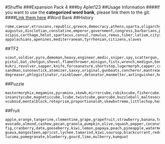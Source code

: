 #Shuffle
###Expansion Pack 4
###by Aplet123
##Usage Information
####If you want to use the **categorized word bank**, please link them to the git:
####[Link them here](https://github.com/Aplet123/Shuffle.git)
#Word Bank
##History
```
rome,caesar,etruscans,republic,greece,democracy,athens,sparta,oligarchy,authoritarian,
augustus,diocletian,constatine,emperor,government,congress,barbarians,plebians,patricians,hannibal,
scipio,carthage,helot,spartacus,consul,romulus,remus,tiber,latium,citystate,
appalachians,apenines,mediterranean,tyrrhenian,citizens,slaves
```
##TF2
```
scout,soldier,pyro,demoman,heavy,engineer,medic,sniper,spy,scattergun,
pistol,bat,shotgun,shovel,flamethrower,minigun,fists,wrench,medigun,bonesaw,
kukri,revolver,sapper,knife,forceanature,shortstop,lugermorph,capper,critacola,winger,
sandman,sunonastick,atomizer,saxxy,original,gunboats,concheror,mantreads,equalizer,backburner,
degreaser,phlogistinator,rainblower,detonator,manmelter,axtinguisher,homewrecker,maul,powerjack,lolichop
```
##Puzzle
```
mastermorphix,megaminx,pyraminx,skewb,mirrorcube,rubikscube,fishercube,dinocube,ghostcube,crosscube,
insanitycube,magneticcube,lcube,twistcube,gearcube,buzzleball,maltesecube,skewbshift,gearpyraminx,curvycopter,
xcuboid,mentalblock,rotoprism,proportionaloh,skewbxtreme,littlechop,hexaminx,futurocube,gearmixup,gearoctahedron
```
##Fruit
```
apple,orange,tangerine,clementine,grape,grapefruit,strawberry,banana,tomato,cucumber,
avocado,almond,cashew,pecan,granola,pumpkin,olive,squash,pepper,coconut,
fig,cranberry,date,gooseberry,kiwi,lemon,papaya,peach,pineapple,watermelon,
guava,mangosteen,apricot,lychee,tamarind,kiwi,soursop,blackcurrant,redcurrant,eggplant,
lucuma,pomegranate,blueberry,gourd,lime,mulberry,kumquat
```